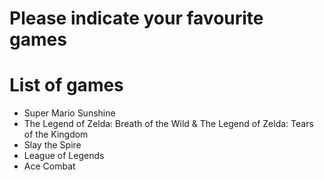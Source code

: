 # Please indicate your favourite games

# List of games
- Super Mario Sunshine
- The Legend of Zelda: Breath of the Wild & The Legend of Zelda: Tears of the Kingdom
- Slay the Spire
- League of Legends
- Ace Combat
